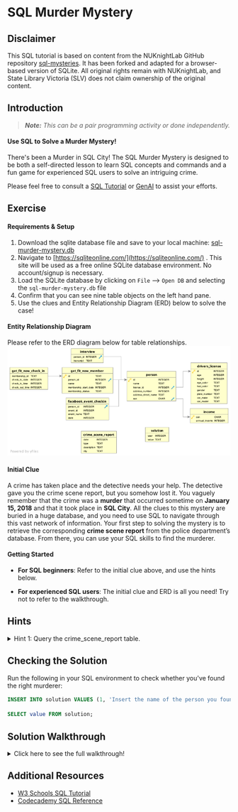 # SQL Murder Mystery
## Disclaimer
This SQL tutorial is based on content from the NUKnightLab GitHub repository [sql-mysteries](https://github.com/NUKnightLab/sql-mysteries). It has been forked and adapted for a browser-based version of SQLite. All original rights remain with NUKnightLab, and State Library Victoria (SLV) does not claim ownership of the original content.

## Introduction
> ***Note:*** _This can be a pair programming activity or done independently._

#### Use SQL to Solve a Murder Mystery!
There's been a Murder in SQL City! The SQL Murder Mystery is designed to be both a self-directed lesson to learn SQL concepts and commands and a fun game for experienced SQL users to solve an intriguing crime.

Please feel free to consult a [SQL Tutorial](https://www.w3schools.com/sql/) or [GenAI](https://chatgpt.com/) to assist your efforts.

## Exercise
#### Requirements & Setup
1. Download the sqlite database file and save to your local machine: [sql-murder-mystery.db](starter-code/sql-murder-mystery.db)
2. Navigate to [https://sqliteonline.com/](https://sqliteonline.com/) . This site will be used as a free online SQLite database environment. No account/signup is necessary.
3. Load the SQLite database by clicking on `File` --> `Open DB` and selecting the `sql-murder-mystery.db` file
4. Confirm that you can see nine table objects on the left hand pane.
5. Use the clues and Entity Relationship Diagram (ERD) below to solve the case!

#### Entity Relationship Diagram
Please refer to the ERD diagram below for table relationships.
![Entity Relationship Diagram](sql-murder-mystery-erd.png "Entity Relationship Diagram")


#### Initial Clue
A crime has taken place and the detective needs your help. The detective gave you the
crime scene report, but you somehow lost it. You vaguely remember that the crime
was a **murder​** that occurred sometime on **January 15, 2018** and that it took place in **SQL City​**.
All the clues to this mystery are buried in a huge database, and you need to use
SQL to navigate through this vast network of information. Your first step to solving the
mystery is to retrieve the corresponding **crime scene report** from the police
department’s database. From there, you can use your SQL skills to find the murderer.


#### Getting Started
* **For SQL beginners**: Refer to the initial clue above, and use the hints below.

* **For experienced SQL users**: The initial clue and ERD is all you need! Try not to refer to the walkthrough.


## Hints
<details>
<summary>Hint 1: Query the crime_scene_report table.</summary>

Filter by using a <b>WHERE</b> clause on the <i>date</i>, <i>city</i>, and <i>type</i> columns.
<br />
<br />

<details>
<summary>Hint 2: Query the person table to identify the names of the two witnesses.</summary>

Use <b>ORDER BY address_number DESC</b> to sort in descending order. <b>LIMIT</b> can be used to only return the desired number of rows (e.g. LIMIT 1).
Use <b>LIKE</b> for pattern matching.
<br />
<br />

<details>
<summary>Hint 3: Query the interview table to read the transcripts of the witnesses.</summary>

Morty Schapiro (14887) & Annabel Miller (16371).
Use <b>WHERE person_id IN (14887,16371)</b> to filter for the two witnesses.
<br />
<br />

<details>

<summary>Hint 4: Witness Clues.</summary>

<i>I heard a gunshot and then saw a man run out. He had a "Get Fit Now Gym" bag. The membership number on the bag started with "48Z". Only gold members have those bags. The man got into a car with a plate that included "H42W".</i>

<i>I saw the murder happen, and I recognized the killer from my gym when I was working out last week on January the 9th.</i>

Inspect the following tables given the above clues: <b>get_fit_now_member</b>, <b>drivers_license</b>, <b>get_fit_now_check_in</b>
<br />
<br />

<details>

<summary>Final Hint: Use an INNER JOIN to join the tables together based on the related/matching columns.</summary>

Tables: <b>person</b>, <b>drivers_license</b>, <b>get_fit_now_member</b>, <b>get_fit_now_check_in</b>

WHERE get_fit_now_member.id LIKE '48Z%'
AND drivers_license.plate_number LIKE '%H42W%'
AND get_fit_now_check_in.check_in_date = 20180109;

You should have the answer now!
</details>
</details>
</details>
</details>
</details>


## Checking the Solution
Run the following in your SQL environment to check whether you've found the right murderer:

```sql
INSERT INTO solution VALUES (1, 'Insert the name of the person you found here');

SELECT value FROM solution;
```


## Solution Walkthrough
<details>
<summary>Click here to see the full walkthrough!</summary>
  
```sql
-- 1. Querying the crime_scene_report table
SELECT description 
FROM crime_scene_report
WHERE date = 20180115 
AND city = 'SQL City' 
AND type = 'murder';

-- Security footage shows that there were 2 witnesses.
-- The first witness lives at the last house on "Northwestern Dr".
SELECT * 
FROM person 
WHERE address_street_name = 'Northwestern Dr' 
ORDER BY address_number desc
LIMIT 1;

-- The second witness, named Annabel, lives somewhere on "Franklin Ave".
SELECT * 
FROM person
WHERE name LIKE 'Annabel%' 
AND address_street_name = 'Franklin Ave';

--  Query the interview table to read the transcript of the witnesses.
-- 14887 : Morty Schapiro
-- 16371 : Annabel Miller
SELECT transcript 
FROM interview 
WHERE person_id IN (14887,16371);

-- I heard a gunshot and then saw a man run out. He had a "Get Fit Now Gym" bag. The membership number on the bag started
-- with "48Z". Only gold members have those bags. The man got into a car with a plate that included "H42W".
SELECT * 
FROM get_fit_now_member 
WHERE id LIKE '48Z%'
AND membership_status = 'gold';

SELECT * 
FROM drivers_license 
WHERE plate_number LIKE '%H42W%';

-- I saw the murder happen, and I recognized the killer from my gym when I was working out last week on January the 9th.
SELECT * 
FROM get_fit_now_check_in 
WHERE check_in_date = 20180109;

-- Use an INNER JOIN to join the tables together based on the related/matching columns.
SELECT person.name
FROM person
INNER JOIN drivers_license 
 ON person.license_id = drivers_license.id
INNER JOIN get_fit_now_member 
 ON person.id = get_fit_now_member.person_id
INNER JOIN get_fit_now_check_in 
 ON get_fit_now_member.id = get_fit_now_check_in.membership_id
WHERE get_fit_now_member.id LIKE '48Z%'
AND drivers_license.plate_number LIKE '%H42W%'
AND get_fit_now_check_in.check_in_date = 20180109;

-- Jeremy Bowers
INSERT INTO solution VALUES (1, 'Jeremy Bowers');
SELECT value FROM solution;

-- Congrats, you found the murderer! But wait, theres more... If you think you are re up for a challenge,
-- try querying the interview transcript of the murderer to find the real villain behind this crime.
-- If you feel especially confident in your SQL skills, try to complete this final step with
-- no more than 2 queries. Use this same INSERT statement with your new suspect to check your answer.

-- Check Jeremy Bowers' interview transcript (person_id = 67318)
SELECT transcript 
FROM interview 
WHERE person_id = 67318;

-- I was hired by a woman with a lot of money. I don't know her name but I know she's around
-- 5'5" (65") or 5'7" (67"). She has red hair AND she drives a Tesla Model S. I know that she
--  attended the SQL Symphony Concert 3 times in December 2017.

-- Use an INNER JOIN to join the tables together based on the related/matching columns.

SELECT person.name
FROM person
INNER JOIN drivers_license 
 ON person.license_id = drivers_license.id
INNER JOIN facebook_event_checkin
 ON person.id = facebook_event_checkin.person_id 
WHERE drivers_license.car_make = 'Tesla'
AND drivers_license.car_model = 'Model S'
AND drivers_license.hair_color = 'red'
AND drivers_license.height between 65 AND 67
AND drivers_license.gender = 'female';

-- Miranda Priestly
INSERT INTO solution VALUES (1, 'Miranda Priestly');
SELECT value FROM solution;

-- Congrats, you found the brains behind the murder! Everyone in SQL City hails you as the greatest
-- SQL detective of all time. Time to break out the champagne!

```
 </details>



## Additional Resources
- [W3 Schools SQL Tutorial](https://www.w3schools.com/sql/)
- [Codecademy SQL Reference](https://www.codecademy.com/article/sql-commands)
